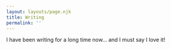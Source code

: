 ```yaml
---
layout: layouts/page.njk
title: Writing
permalink: ''
---
```

I have been writing for a long time now... and I must say I love it!
